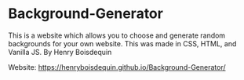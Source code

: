 # Background-Generator

This is a website which allows you to choose and generate random backgrounds for your own website. This was made in CSS, HTML, and Vanilla JS. By Henry Boisdequin

Website:
https://henryboisdequin.github.io/Background-Generator/
